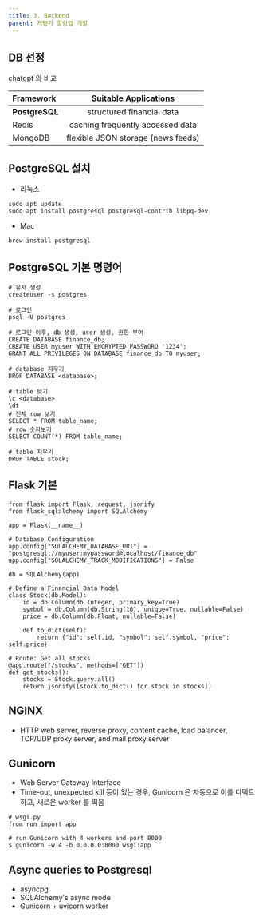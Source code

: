 ```yaml
---
title: 3. Backend
parent: 저평가 알람앱 개발
---
```


## DB 선정
chatgpt 의 비교

| Framework | Suitable Applications |
|:------|:------:|
| **PostgreSQL** | structured financial data|
| Redis | caching frequently accessed data |
| MongoDB | flexible JSON storage (news feeds)| 

## PostgreSQL 설치
- 리눅스
```
sudo apt update
sudo apt install postgresql postgresql-contrib libpq-dev
```

- Mac
```
brew install postgresql
```


## PostgreSQL 기본 명령어
```
# 유저 생성
createuser -s postgres

# 로그인
psql -U postgres 

# 로그인 이후, db 생성, user 생성, 권한 부여 
CREATE DATABASE finance_db;
CREATE USER myuser WITH ENCRYPTED PASSWORD '1234';
GRANT ALL PRIVILEGES ON DATABASE finance_db TO myuser;

# database 지우기
DROP DATABASE <database>;

# table 보기 
\c <database>
\dt
# 전체 row 보기
SELECT * FROM table_name;
# row 숫자보기
SELECT COUNT(*) FROM table_name;

# table 지우기
DROP TABLE stock;
```

## Flask 기본
```
from flask import Flask, request, jsonify
from flask_sqlalchemy import SQLAlchemy

app = Flask(__name__)

# Database Configuration
app.config["SQLALCHEMY_DATABASE_URI"] = "postgresql://myuser:mypassword@localhost/finance_db"
app.config["SQLALCHEMY_TRACK_MODIFICATIONS"] = False

db = SQLAlchemy(app)

# Define a Financial Data Model
class Stock(db.Model):
    id = db.Column(db.Integer, primary_key=True)
    symbol = db.Column(db.String(10), unique=True, nullable=False)
    price = db.Column(db.Float, nullable=False)

    def to_dict(self):
        return {"id": self.id, "symbol": self.symbol, "price": self.price}

# Route: Get all stocks
@app.route("/stocks", methods=["GET"])
def get_stocks():
    stocks = Stock.query.all()
    return jsonify([stock.to_dict() for stock in stocks])
```

## NGINX 
- HTTP web server, reverse proxy, content cache, load balancer, TCP/UDP proxy server, and mail proxy server

## Gunicorn
- Web Server Gateway Interface
- Time-out, unexpected kill 등이 있는 경우, Gunicorn 은 자동으로 이를 디텍트하고, 새로운 worker 를 띄움

```
# wsgi.py
from run import app

# run Gunicorn with 4 workers and port 8000
$ gunicorn -w 4 -b 0.0.0.0:8000 wsgi:app
```

## Async queries to Postgresql
- asyncpg
- SQLAlchemy's async mode
- Gunicorn + uvicorn worker